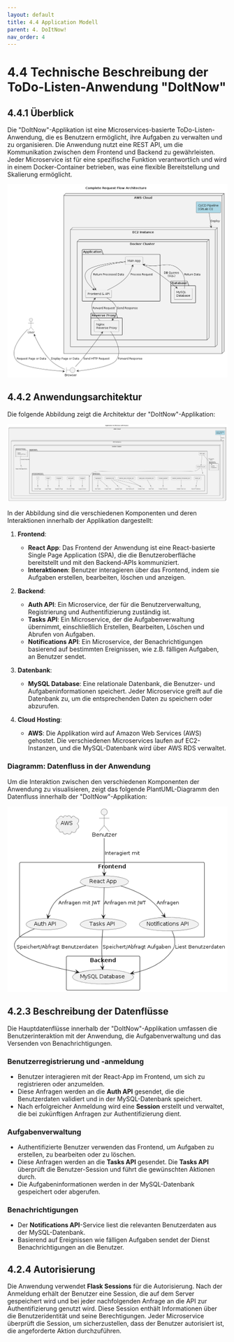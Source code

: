 ```yaml
---
layout: default
title: 4.4 Application Modell
parent: 4. DoItNow!
nav_order: 4
---
```


# 4.4 Technische Beschreibung der ToDo-Listen-Anwendung "DoItNow"

## 4.4.1 Überblick

Die "DoItNow"-Applikation ist eine Microservices-basierte ToDo-Listen-Anwendung, die es Benutzern ermöglicht, ihre Aufgaben zu verwalten und zu organisieren. Die Anwendung nutzt eine REST API, um die Kommunikation zwischen dem Frontend und Backend zu gewährleisten. Jeder Microservice ist für eine spezifische Funktion verantwortlich und wird in einem Docker-Container betrieben, was eine flexible Bereitstellung und Skalierung ermöglicht.

![App_Infra_API](../../resources/images/App_Infra.png)

## 4.4.2 Anwendungsarchitektur

Die folgende Abbildung zeigt die Architektur der "DoItNow"-Applikation:

![App_Infra_API](../../resources/images/App_Infra_API.png)

In der Abbildung sind die verschiedenen Komponenten und deren Interaktionen innerhalb der Applikation dargestellt:

1. **Frontend**:
   - **React App**: Das Frontend der Anwendung ist eine React-basierte Single Page Application (SPA), die die Benutzeroberfläche bereitstellt und mit den Backend-APIs kommuniziert.
   - **Interaktionen**: Benutzer interagieren über das Frontend, indem sie Aufgaben erstellen, bearbeiten, löschen und anzeigen.

2. **Backend**:
   - **Auth API**: Ein Microservice, der für die Benutzerverwaltung, Registrierung und Authentifizierung zuständig ist.
   - **Tasks API**: Ein Microservice, der die Aufgabenverwaltung übernimmt, einschließlich Erstellen, Bearbeiten, Löschen und Abrufen von Aufgaben.
   - **Notifications API**: Ein Microservice, der Benachrichtigungen basierend auf bestimmten Ereignissen, wie z.B. fälligen Aufgaben, an Benutzer sendet.

3. **Datenbank**:
   - **MySQL Database**: Eine relationale Datenbank, die Benutzer- und Aufgabeninformationen speichert. Jeder Microservice greift auf die Datenbank zu, um die entsprechenden Daten zu speichern oder abzurufen.

4. **Cloud Hosting**:
   - **AWS**: Die Applikation wird auf Amazon Web Services (AWS) gehostet. Die verschiedenen Microservices laufen auf EC2-Instanzen, und die MySQL-Datenbank wird über AWS RDS verwaltet.

### Diagramm: Datenfluss in der Anwendung

Um die Interaktion zwischen den verschiedenen Komponenten der Anwendung zu visualisieren, zeigt das folgende PlantUML-Diagramm den Datenfluss innerhalb der "DoItNow"-Applikation:

![Authentication](../../resources/images/Authentication.png)

## 4.2.3 Beschreibung der Datenflüsse

Die Hauptdatenflüsse innerhalb der "DoItNow"-Applikation umfassen die Benutzerinteraktion mit der Anwendung, die Aufgabenverwaltung und das Versenden von Benachrichtigungen.

### Benutzerregistrierung und -anmeldung

- Benutzer interagieren mit der React-App im Frontend, um sich zu registrieren oder anzumelden.
- Diese Anfragen werden an die **Auth API** gesendet, die die Benutzerdaten validiert und in der MySQL-Datenbank speichert.
- Nach erfolgreicher Anmeldung wird eine **Session** erstellt und verwaltet, die bei zukünftigen Anfragen zur Authentifizierung dient.

### Aufgabenverwaltung

- Authentifizierte Benutzer verwenden das Frontend, um Aufgaben zu erstellen, zu bearbeiten oder zu löschen.
- Diese Anfragen werden an die **Tasks API** gesendet. Die **Tasks API** überprüft die Benutzer-Session und führt die gewünschten Aktionen durch.
- Die Aufgabeninformationen werden in der MySQL-Datenbank gespeichert oder abgerufen.

### Benachrichtigungen

- Der **Notifications API**-Service liest die relevanten Benutzerdaten aus der MySQL-Datenbank.
- Basierend auf Ereignissen wie fälligen Aufgaben sendet der Dienst Benachrichtigungen an die Benutzer.

## 4.2.4 Autorisierung

Die Anwendung verwendet **Flask Sessions** für die Autorisierung. Nach der Anmeldung erhält der Benutzer eine Session, die auf dem Server gespeichert wird und bei jeder nachfolgenden Anfrage an die API zur Authentifizierung genutzt wird. Diese Session enthält Informationen über die Benutzeridentität und seine Berechtigungen. Jeder Microservice überprüft die Session, um sicherzustellen, dass der Benutzer autorisiert ist, die angeforderte Aktion durchzuführen.

